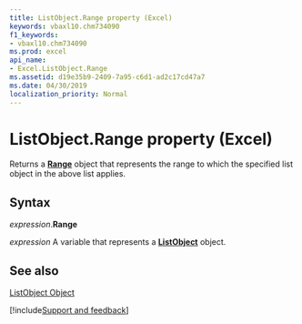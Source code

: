 ```yaml
---
title: ListObject.Range property (Excel)
keywords: vbaxl10.chm734090
f1_keywords:
- vbaxl10.chm734090
ms.prod: excel
api_name:
- Excel.ListObject.Range
ms.assetid: d19e35b9-2409-7a95-c6d1-ad2c17cd47a7
ms.date: 04/30/2019
localization_priority: Normal
---
```



# ListObject.Range property (Excel)

Returns a  **[Range](Excel.Range(object).md)** object that represents the range to which the specified list object in the above list applies.


## Syntax

_expression_.**Range**

_expression_ A variable that represents a **[ListObject](Excel.ListObject.md)** object.


## See also


[ListObject Object](Excel.ListObject.md)

[!include[Support and feedback](~/includes/feedback-boilerplate.md)]
